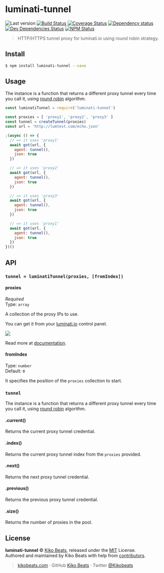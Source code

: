 # luminati-tunnel

![Last version](https://img.shields.io/github/tag/Kikobeats/luminati-tunnel.svg?style=flat-square)
[![Build Status](https://img.shields.io/travis/Kikobeats/luminati-tunnel/master.svg?style=flat-square)](https://travis-ci.org/Kikobeats/luminati-tunnel)
[![Coverage Status](https://img.shields.io/coveralls/Kikobeats/luminati-tunnel.svg?style=flat-square)](https://coveralls.io/github/Kikobeats/luminati-tunnel)
[![Dependency status](https://img.shields.io/david/Kikobeats/luminati-tunnel.svg?style=flat-square)](https://david-dm.org/Kikobeats/luminati-tunnel)
[![Dev Dependencies Status](https://img.shields.io/david/dev/Kikobeats/luminati-tunnel.svg?style=flat-square)](https://david-dm.org/Kikobeats/luminati-tunnel#info=devDependencies)
[![NPM Status](https://img.shields.io/npm/dm/luminati-tunnel.svg?style=flat-square)](https://www.npmjs.org/package/luminati-tunnel)

> HTTP/HTTPS tunnel proxy for luminati.io using round robin strategy.

## Install

```bash
$ npm install luminati-tunnel --save
```

## Usage

The instance is a function that returns a different proxy tunnel every time you call it, using [round robin](https://en.wikipedia.org/wiki/Round-robin_DNS) algorithm.

```js
const luminatiTunnel = require('luminati-tunnel')

const proxies = [ 'proxy1', 'proxy2', 'proxy3' ]
const tunnel = createTunnel(proxies)
const url = 'http://lumtest.com/echo.json'

;(async () => {
  // => it uses 'proxy1'
  await got(url, {
    agent: tunnel(),
    json: true
  })

  // => it uses 'proxy2'
  await got(url, {
    agent: tunnel(),
    json: true
  })

  // => it uses 'proxy3'
  await got(url, {
    agent: tunnel(),
    json: true
  })

  // => it uses 'proxy1'
  await got(url, {
    agent: tunnel(),
    json: true
  })
})()
```

## API

### `tunnel = luminatiTunnel(proxies, [fromIndex])`

#### proxies

*Required*<br>
Type: `array`

A collection of the proxy IPs to use.

You can get it from your [luminati.io](https://luminati.io/) control panel.

![](https://luminati-holanetworksltd.netdna-ssl.com/www/lum/pub/img/ip_list.png?md5=22129-f8b3b8e5)

Read more at [documentation](https://luminati.io/faq#download-ips).

#### fromIndex

Type: `number`<br>
Default: `0`

It specifies the position of the `proxies` collection to start.

### `tunnel`

The instance is a function that returns a different proxy tunnel every time you call it, using [round robin](https://en.wikipedia.org/wiki/Round-robin_DNS) algorithm.

#### .current()

Returns the current proxy tunnel credential.

#### .index()

Returns the current proxy tunnel index from the `proxies` provided.

#### .next()

Returns the next proxy tunnel credential.

#### .previous()

Returns the previous proxy tunnel credential.

#### .size()

Returns the number of proxies in the pool.

## License

**luminati-tunnel** © [Kiko Beats](https://kikobeats.com), released under the [MIT](https://github.com/Kikobeats/luminati-tunnel/blob/master/LICENSE.md) License.<br>
Authored and maintained by Kiko Beats with help from [contributors](https://github.com/Kikobeats/luminati-tunnel/contributors).

> [kikobeats.com](https://kikobeats.com) · GitHub [Kiko Beats](https://github.com/Kikobeats) · Twitter [@Kikobeats](https://twitter.com/Kikobeats)
